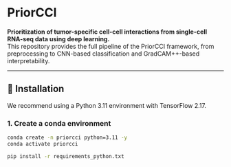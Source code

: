 # PriorCCI

**Prioritization of tumor-specific cell-cell interactions from single-cell RNA-seq data using deep learning.**  
This repository provides the full pipeline of the PriorCCI framework, from preprocessing to CNN-based classification and GradCAM++-based interpretability.

---

## 🔧 Installation

We recommend using a Python 3.11 environment with TensorFlow 2.17.

### 1. Create a conda environment
```bash
conda create -n priorcci python=3.11 -y
conda activate priorcci

pip install -r requirements_python.txt
